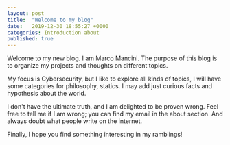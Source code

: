 ```yaml
---
layout: post
title:  "Welcome to my blog"
date:   2019-12-30 18:55:27 +0000
categories: Introduction about
published: true
---
```


Welcome to my new blog. I am Marco Mancini. The purpose of this blog is to organize my projects and thoughts on different topics.

My focus is Cybersecurity, but I like to explore all kinds of topics, I will have some categories for philosophy, statics. I may add just curious facts and hypothesis about the world.

I don't have the ultimate truth, and I am delighted to be proven wrong. Feel free to tell me if I am wrong; you can find my email in the about section.
And always doubt what people write on the internet.

Finally, I hope you find something interesting in my ramblings!
